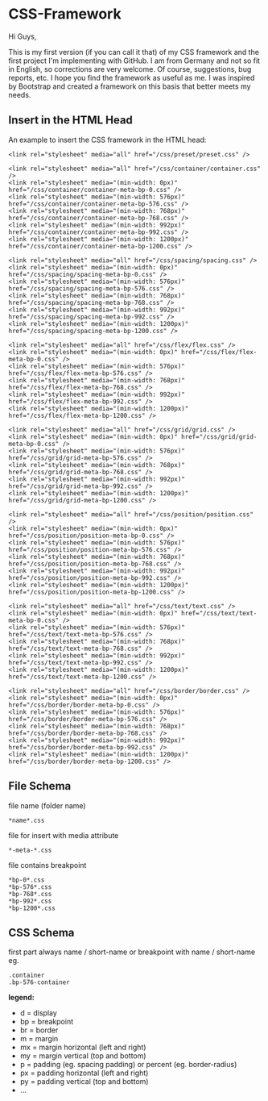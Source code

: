 # CSS-Framework
Hi Guys,

This is my first version (if you can call it that) of my CSS framework and the first project I'm implementing with GitHub. I am from Germany and not so fit in English, so corrections are very welcome. Of course, suggestions, bug reports, etc. I hope you find the framework as useful as me. I was inspired by Bootstrap and created a framework on this basis that better meets my needs.
## Insert in the HTML Head 
An example to insert the CSS framework in the HTML head:

```
<link rel="stylesheet" media="all" href="/css/preset/preset.css" />

<link rel="stylesheet" media="all" href="/css/container/container.css" />
<link rel="stylesheet" media="(min-width: 0px)" href="/css/container/container-meta-bp-0.css" />
<link rel="stylesheet" media="(min-width: 576px)" href="/css/container/container-meta-bp-576.css" />
<link rel="stylesheet" media="(min-width: 768px)" href="/css/container/container-meta-bp-768.css" />
<link rel="stylesheet" media="(min-width: 992px)" href="/css/container/container-meta-bp-992.css" />
<link rel="stylesheet" media="(min-width: 1200px)" href="/css/container/container-meta-bp-1200.css" />

<link rel="stylesheet" media="all" href="/css/spacing/spacing.css" />
<link rel="stylesheet" media="(min-width: 0px)" href="/css/spacing/spacing-meta-bp-0.css" />
<link rel="stylesheet" media="(min-width: 576px)" href="/css/spacing/spacing-meta-bp-576.css" />
<link rel="stylesheet" media="(min-width: 768px)" href="/css/spacing/spacing-meta-bp-768.css" />
<link rel="stylesheet" media="(min-width: 992px)" href="/css/spacing/spacing-meta-bp-992.css" />
<link rel="stylesheet" media="(min-width: 1200px)" href="/css/spacing/spacing-meta-bp-1200.css" />

<link rel="stylesheet" media="all" href="/css/flex/flex.css" />
<link rel="stylesheet" media="(min-width: 0px)" href="/css/flex/flex-meta-bp-0.css" />
<link rel="stylesheet" media="(min-width: 576px)" href="/css/flex/flex-meta-bp-576.css" />
<link rel="stylesheet" media="(min-width: 768px)" href="/css/flex/flex-meta-bp-768.css" />
<link rel="stylesheet" media="(min-width: 992px)" href="/css/flex/flex-meta-bp-992.css" />
<link rel="stylesheet" media="(min-width: 1200px)" href="/css/flex/flex-meta-bp-1200.css" />

<link rel="stylesheet" media="all" href="/css/grid/grid.css" />
<link rel="stylesheet" media="(min-width: 0px)" href="/css/grid/grid-meta-bp-0.css" />
<link rel="stylesheet" media="(min-width: 576px)" href="/css/grid/grid-meta-bp-576.css" />
<link rel="stylesheet" media="(min-width: 768px)" href="/css/grid/grid-meta-bp-768.css" />
<link rel="stylesheet" media="(min-width: 992px)" href="/css/grid/grid-meta-bp-992.css" />
<link rel="stylesheet" media="(min-width: 1200px)" href="/css/grid/grid-meta-bp-1200.css" />

<link rel="stylesheet" media="all" href="/css/position/position.css" />
<link rel="stylesheet" media="(min-width: 0px)" href="/css/position/position-meta-bp-0.css" />
<link rel="stylesheet" media="(min-width: 576px)" href="/css/position/position-meta-bp-576.css" />
<link rel="stylesheet" media="(min-width: 768px)" href="/css/position/position-meta-bp-768.css" />
<link rel="stylesheet" media="(min-width: 992px)" href="/css/position/position-meta-bp-992.css" />
<link rel="stylesheet" media="(min-width: 1200px)" href="/css/position/position-meta-bp-1200.css" />

<link rel="stylesheet" media="all" href="/css/text/text.css" />
<link rel="stylesheet" media="(min-width: 0px)" href="/css/text/text-meta-bp-0.css" />
<link rel="stylesheet" media="(min-width: 576px)" href="/css/text/text-meta-bp-576.css" />
<link rel="stylesheet" media="(min-width: 768px)" href="/css/text/text-meta-bp-768.css" />
<link rel="stylesheet" media="(min-width: 992px)" href="/css/text/text-meta-bp-992.css" />
<link rel="stylesheet" media="(min-width: 1200px)" href="/css/text/text-meta-bp-1200.css" />

<link rel="stylesheet" media="all" href="/css/border/border.css" />
<link rel="stylesheet" media="(min-width: 0px)" href="/css/border/border-meta-bp-0.css" />
<link rel="stylesheet" media="(min-width: 576px)" href="/css/border/border-meta-bp-576.css" />
<link rel="stylesheet" media="(min-width: 768px)" href="/css/border/border-meta-bp-768.css" />
<link rel="stylesheet" media="(min-width: 992px)" href="/css/border/border-meta-bp-992.css" />
<link rel="stylesheet" media="(min-width: 1200px)" href="/css/border/border-meta-bp-1200.css" />
```

## File Schema
file name (folder name)

```*name*.css```

file for insert with media attribute

```*-meta-*.css```

file contains breakpoint
```
*bp-0*.css
*bp-576*.css
*bp-768*.css
*bp-992*.css
*bp-1200*.css
```

## CSS Schema
first part always name / short-name or breakpoint with name / short-name
eg.
```
.container
.bp-576-container
```

**legend:**
- d = display
- bp = breakpoint
- br = border
- m = margin
- mx = margin horizontal (left and right)
- my = margin vertical (top and bottom)
- p = padding (eg. spacing padding) or percent (eg. border-radius)
- px = padding horizontal (left and right)
- py = padding vertical (top and bottom)
- ...

